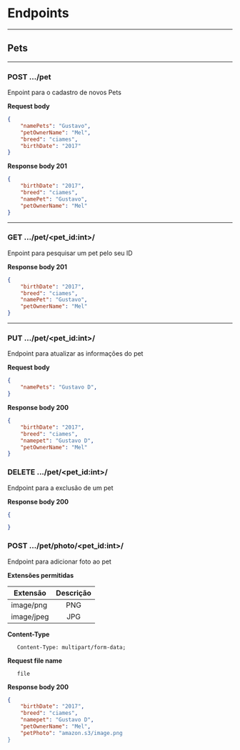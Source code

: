 # Endpoints

---
## Pets
---
### POST .../pet
 Enpoint para o cadastro de novos Pets

**Request body**
```json
{
    "namePets": "Gustavo",
    "petOwnerName": "Mel",
    "breed": "ciames",
    "birthDate": "2017"
}
```

**Response body 201**
```json
{
    "birthDate": "2017",
    "breed": "ciames",
    "namePet": "Gustavo",
    "petOwnerName": "Mel"
}
```
---


### GET .../pet/<pet_id:int>/
 Enpoint para pesquisar um pet pelo seu ID


**Response body 201**
```json
{
    "birthDate": "2017",
    "breed": "ciames",
    "namePet": "Gustavo",
    "petOwnerName": "Mel"
}
```

---
### PUT .../pet/<pet_id:int>/
 Endpoint para atualizar as informações do pet

**Request body**
```json
{
    "namePets": "Gustavo D",
}
```
**Response body 200**
```json
{
    "birthDate": "2017",
    "breed": "ciames",
    "namepet": "Gustavo D",
    "petOwnerName": "Mel"
}
```

### DELETE .../pet/<pet_id:int>/
 Endpoint para a exclusão de um pet

 **Response body 200**
```json
{

}
```

### POST .../pet/photo/<pet_id:int>/
 Endpoint para adicionar foto ao pet

 **Extensões permitidas**

| Extensão|Descrição|
|----------|:------:|
| image/png | PNG  |
| image/jpeg  | JPG  |

**Content-Type**
```
   Content-Type: multipart/form-data; 
```

**Request file name**
```
   file
```

**Response body 200**
```json
{
    "birthDate": "2017",
    "breed": "ciames",
    "namepet": "Gustavo D",
    "petOwnerName": "Mel",
    "petPhoto": "amazon.s3/image.png
}
```
